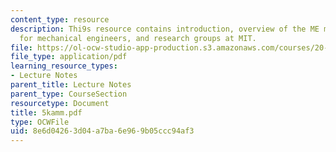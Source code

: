 ```yaml
---
content_type: resource
description: Thi9s resource contains introduction, overview of the ME major, job opportunities
  for mechanical engineers, and research groups at MIT.
file: https://ol-ocw-studio-app-production.s3.amazonaws.com/courses/20-010j-introduction-to-bioengineering-be-010j-spring-2006/8e6d04263d04a7ba6e969b05ccc94af3_5kamm.pdf
file_type: application/pdf
learning_resource_types:
- Lecture Notes
parent_title: Lecture Notes
parent_type: CourseSection
resourcetype: Document
title: 5kamm.pdf
type: OCWFile
uid: 8e6d0426-3d04-a7ba-6e96-9b05ccc94af3
---
```

